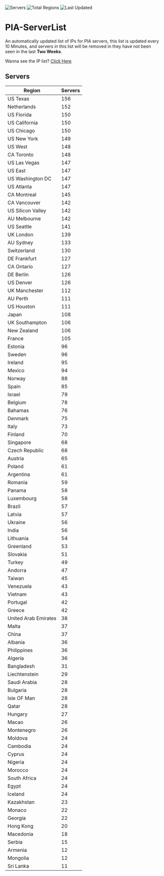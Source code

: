 ![Servers](https://img.shields.io/badge/Servers-7,186-darkgreen)
![Total Regions](https://img.shields.io/badge/Total_Regions-97-darkgreen)
![Last Updated](https://img.shields.io/badge/Last_Updated-December_13_2024_07:01_EST-darkgreen)

# PIA-ServerList
An automatically updated list of IPs for PIA servers, this list is updated every 10 Minutes, and servers in this list will be removed in they have not been seen in the last **Two Weeks**.

Wanna see the IP list? [Click Here](./servers.json)

## Servers
| Region               | Servers |
|----------------------|---------|
| US Texas | 156 |
| Netherlands | 152 |
| US Florida | 150 |
| US California | 150 |
| US Chicago | 150 |
| US New York | 149 |
| US West | 148 |
| CA Toronto | 148 |
| US Las Vegas | 147 |
| US East | 147 |
| US Washington DC | 147 |
| US Atlanta | 147 |
| CA Montreal | 145 |
| CA Vancouver | 142 |
| US Silicon Valley | 142 |
| AU Melbourne | 142 |
| US Seattle | 141 |
| UK London | 139 |
| AU Sydney | 133 |
| Switzerland | 130 |
| DE Frankfurt | 127 |
| CA Ontario | 127 |
| DE Berlin | 126 |
| US Denver | 126 |
| UK Manchester | 112 |
| AU Perth | 111 |
| US Houston | 111 |
| Japan | 108 |
| UK Southampton | 106 |
| New Zealand | 106 |
| France | 105 |
| Estonia | 96 |
| Sweden | 96 |
| Ireland | 95 |
| Mexico | 94 |
| Norway | 88 |
| Spain | 85 |
| Israel | 79 |
| Belgium | 78 |
| Bahamas | 76 |
| Denmark | 75 |
| Italy | 73 |
| Finland | 70 |
| Singapore | 68 |
| Czech Republic | 68 |
| Austria | 65 |
| Poland | 61 |
| Argentina | 61 |
| Romania | 59 |
| Panama | 58 |
| Luxembourg | 58 |
| Brazil | 57 |
| Latvia | 57 |
| Ukraine | 56 |
| India | 56 |
| Lithuania | 54 |
| Greenland | 53 |
| Slovakia | 51 |
| Turkey | 49 |
| Andorra | 47 |
| Taiwan | 45 |
| Venezuela | 43 |
| Vietnam | 43 |
| Portugal | 42 |
| Greece | 42 |
| United Arab Emirates | 38 |
| Malta | 37 |
| China | 37 |
| Albania | 36 |
| Philippines | 36 |
| Algeria | 36 |
| Bangladesh | 31 |
| Liechtenstein | 29 |
| Saudi Arabia | 28 |
| Bulgaria | 28 |
| Isle OF Man | 28 |
| Qatar | 28 |
| Hungary | 27 |
| Macao | 26 |
| Montenegro | 26 |
| Moldova | 24 |
| Cambodia | 24 |
| Cyprus | 24 |
| Nigeria | 24 |
| Morocco | 24 |
| South Africa | 24 |
| Egypt | 24 |
| Iceland | 24 |
| Kazakhstan | 23 |
| Monaco | 22 |
| Georgia | 22 |
| Hong Kong | 20 |
| Macedonia | 18 |
| Serbia | 15 |
| Armenia | 12 |
| Mongolia | 12 |
| Sri Lanka | 11 |